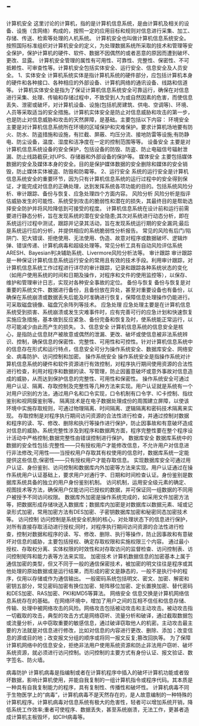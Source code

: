 # -

计算机安全
这里讨论的计算机，指的是计算机信息系统，是由计算机及相关的设备、设施（含网络）构成的，按照一定的应用目标和规则对信息进行采集、加工、存储、传送、检索等处理的人机系统。
计算机安全也叫做计算机信息系统安全。按照国际标准组织对计算机安全的定义，为处理数据系统所采取的技术和管理等安全保护，保护计算机的硬件、软件、数据不因偶然的或者恶意的原因而遭到破坏、更改、显露。
计算机安全管理的属性有可用性、可靠性、完整性、保密性、不可抵赖性、可审查性等。计算机安全包括实体安全、运行安全、信息安全及人员安全。
1、实体安全
计算机系统实体是指计算机系统的硬件部分，应包括计算机本身的硬件和各种接口、各种相应的外部设备、计算机网络的通讯设备、线路和信道等。
计算机实体安全是指为了保证计算机信息系统安全可靠运行，确保在对信息进行采集、处理、传输和存储过程中，不致受到人为或自然因素的危害，而使信息丢失、泄密或破坏，对计算机设备、设施(包括机房建筑、供电、空调等)、环境、人员等采取适当的安全措施。计算机实体安全是防止对信息威胁和攻击的第一步，也是防止对信息威胁和攻击的天然屏障，是基础。主要包括以下内容：
环境安全
主要是对计算机信息系统所在环境的区域保护和灾难保护。要求计算机场地要有防火、防水、防盗措施和设施，有拦截、屏蔽、均压分流、接地防雷等设施;有防静电、防尘设备，温度、湿度和洁净度在一定的控制范围等等。
设备安全
主要是对计算机信息系统设备的安全保护，包括设备的防毁、防盗、防止电磁信号辐射泄漏、防止线路截获;对UPS、存储器和外部设备的保护等。
媒体安全
主要包括媒体数据的安全及媒体本身的安全。目的是保护媒体数据的安全删除和媒体的安全销毁，防止媒体实体被盗、防毁和防霉等。
2、运行安全
系统的运行安全是计算机信息系统安全的重要环节，因为只有计算机信息系统的运行过程中的安全得到保证，才能完成对信息的正确处理，达到发挥系统各项功能的目的。包括系统风险分析、审计跟踪、备份与恢复、应急处理四个方面内容。
风险分析
风险分析是指评估威胁发生的可能性、系统受到攻击的脆弱性和潜在的损失，其最终目的是帮助选择安全防护并将风险降低到可接受的程度。
计算机信息系统在设计前和运行前需要进行静态分析，旨在发现系统的潜在安全隐患;其次对系统进行动态分析，即在系统运行过程中测试，跟踪并记录其活动，旨在发现系统运行期的安全漏洞;最后是系统运行后的分析，并提供相应的系统脆弱性分析报告。
常见的风险有后门/陷阱门、犯大错误、拒绝使用、无法使用、伪造、故意对程序或数据破坏、逻辑炸弹、错误传递、计算机病毒和超级处理等。常见分析工具有自动风险评估系统ARESH、Bayesian判决辅助系统、Livermore风险分析法等。
审计跟踪
审计跟踪是一种保证计算机信息系统运行安全的常用且有效的技术手段。利用审计跟踪，对计算机信息系统工作过程进行详尽的审计跟踪，记录和跟踪各种系统状态的变化（如用户使用系统的时间和日期及操作，对程序和文件的使用监控等），以保存、维护和管理审计日志，实现对各种安全事故的定位。
备份与恢复
备份与恢复是对重要的系统文件、数据进行备份，且备份放在异处，甚至对重要设备也有备份，以确保在系统崩溃或数据丢失后能及时准确进行恢复，保障信息处理操作仍能进行。可采取磁盘镜像、磁盘冗余阵列等技术。
应急处理
应急处理主要是在计算机信息系统受到损害、系统崩溃或发生灾难事件时，应有完善可行的应急计划和快速恢复实施应急措施，基本做到反应紧急、备份完备和恢复及时，使系统能正常运行，以尽可能减少由此而产生的损失。
3、信息安全
计算机信息系统的信息安全是核心，是指防止信息财产被故意或偶然的泄漏、更改、破坏或使信息被非法系统辨识、控制，确保信息的保密性、完整性、可用性和可控性。针对计算机信息系统中的信息存在形式和运行特点，信息安全可分为操作系统安全、数据库安全、网络安全、病毒防护、访问控制和加密。
操作系统安全
操作系统安全是指操作系统对计算机信息系统的硬件和软件资源进行有效控制，对程序执行期间使用资源的合法性进行检查，利用对程序和数据的读、写管理，防止因蓄意破坏或意外事故对信息造成的威胁，从而达到保护信息的完整性、可用性和保密性。
操作系统安全可通过用户认证、隔离、存取控制及完整性等几种方法来实现。用户认证就是系统有一个对用户识别的方法，通过用户名和口令实现，口令机制有口令字、IC卡控制、指纹鉴别和视网膜鉴别等。
隔离技术是在电子数据处理成份的周围建立屏障，以使该环境中实施存取规则，可通过物理隔离、时间隔离、逻辑隔离和密码技术隔离来实现。
存取控制是对程序执行期间访问资源的合法性进行检查，并通过控制对数据和程序的读、写、修改、删除和执行等操作进行保护，防止因事故和有意破坏造成对信息的威胁。系统完整性涉及到程序和数据两方面，程序完整性要在整个程序设计活动中严格控制;数据完整性由错误控制进行保护。
数据库安全
数据库系统中的数据的安全性包括:完整性——只有授权用户才能修改信息，不允许用户对信息进行非法修改;可用性——当授权用户存取其有权使用的信息时，数据库系统一定能提供这些信息;保密性——只有授权用户才能存取信息。
实现数据库安全可通过用户认证、身份鉴别、访问控制和数据库内外加密等方法来实现。用户认证通过在操作系统用户认证基础上，要求用户对通行字、日期和时间检查认证。身份鉴别是数据库系统具备的独立的用户身份鉴别机制。
访问机制，运用安全级元素的确定、视图技术等方法，确保用户仅能访问已授权的数据，并可保证同一组数据的不同用户被授予不同访问权限。
数据库外加密是操作系统完成的，如采用文件加密方法等，把数据形成存储块送入数据库；数据库内加密是对数据库以数据元素、域或记录形式加密，常用加密方法有DES加密、子密钥数据库加密和秘密同态加密技术等。
访问控制
访问控制是系统安全机制的核心，对处理状态下的信息进行保护，对所有直接存取活动进行授权;同时，对程序执行期间访问资源的合法性进行检查，控制对数据和程序的读、写、修改、删除、执行等操作，防止因事故和有意破坏对信息的威胁，主要包括授权、确定存取权限和实施权限三个内容。
通过最小授权、存取权分离、实体权限的时效性和对存取访问的监督检查、访问控制表、访问控制矩阵和能力表等方法来实现。
加密技术
计算机数据信息的加密基本上属于通信加密的类型，但又不同于一般的通信保密技术，被加密的明文往往是程序或其他处理的原始数据或是运行结果，而形成的密文是静态的，一般不是执行中的程序，仅用以存储或作为通信输出。
一般密码系统包括明文、密文、加密、解密和密钥五部分，常见密码加密有换位加密、矩阵移位加密、定长置换加密、替代密码和DES加密、RAS加密、PKI和MD5等算法。
网络安全
信息交换是计算机网络信息系统存在的基础。
在网络环境中，增加了用户之间的互相不信任和信息存储、传输、处理中被网络攻击的风险。网络攻击包括被动攻击和主动攻击。被动攻击指一切截取的攻击，典型的攻击方式是网络窃听、流量分析和破译，通过截取数据包或流量分析，从中窃取重要的敏感信息，通过破译窃取他人的机密。主动攻击最主要的方法就是对信息进行修改，比如对信息的内容进行更改、删除、添加；改变信息的源或目的地；改变报文分组的顺序或将同一报文反复;篡改回执等。
为了保障计算机网络中的信息安全，拒绝非法用户使用系统资源和防止非法用户窃听、破坏系统资源，就必须进行访问控制。访问控制的主要方式有身份认证、报文验证、数字签名、防火墙。

病毒防护
计算机病毒是指编制或者在计算机程序中插入的破坏计算机功能或者毁坏数据，影响计算机使用，并能自我复制的一组计算机指令或程序代码。其本质是一种具有自我复制能力的程序，具有复制性、传播性和破坏性。
计算机病毒不同于生物医学上的“病毒”，计算机病毒不是天然存在的，是人故意编制的一种特殊的计算机程序。计算机病毒对信息系统有极大的危害性，轻者可以增加系统开销，降低系统工作效率;重者可使程序、数据丢失，甚至系统崩溃，无法工作，更甚者造成计算机主板毁坏，如CIH病毒等。
